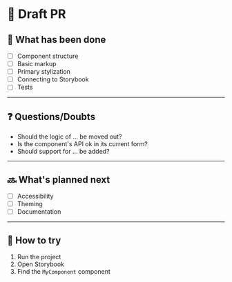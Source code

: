 # 🚧 Draft PR

## 📌 What has been done
<!-- Describe your current progress -->

- [ ] Component structure
- [ ] Basic markup
- [ ] Primary stylization
- [ ] Connecting to Storybook
- [ ] Tests

---

## ❓ Questions/Doubts
<!-- What do you want feedback on from the team? -->

- Should the logic of ... be moved out?
- Is the component's API ok in its current form?
- Should support for ... be added?

---

## 🔜 What's planned next
<!-- Please indicate what has not yet been implemented and will be completed. -->

- [ ] Accessibility
- [ ] Theming
- [ ] Documentation

---

## 🧪 How to try
<!-- Quick instructions for colleagues so they can check -->

1. Run the project
2. Open Storybook
3. Find the `MyComponent` component
